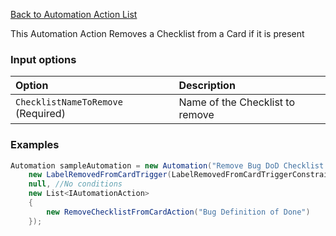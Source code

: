 [Back to Automation Action List](Automation-Engine#actions)

This Automation Action Removes a Checklist from a Card if it is present

### Input options
| Option| Description |
|:---|:---|
| `ChecklistNameToRemove` (Required) | Name of the Checklist to remove | 

### Examples

```cs
Automation sampleAutomation = new Automation("Remove Bug DoD Checklist when Label 'Bug' is removed from the card",
    new LabelRemovedFromCardTrigger(LabelRemovedFromCardTriggerConstraint.AnyOfTheseLabelsAreRemoved, "Bug") { TreatLabelNameAsId = true},
    null, //No conditions
    new List<IAutomationAction>
    {
        new RemoveChecklistFromCardAction("Bug Definition of Done")
    });
```